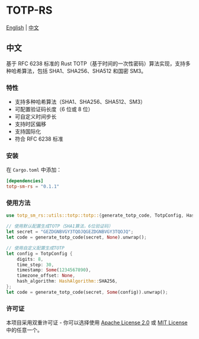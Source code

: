 # TOTP-RS

[English](README_EN.md) | [中文](README.md)

## 中文

基于 RFC 6238 标准的 Rust TOTP（基于时间的一次性密码）算法实现，支持多种哈希算法，包括 SHA1、SHA256、SHA512 和国密 SM3。

### 特性

- 支持多种哈希算法（SHA1、SHA256、SHA512、SM3）
- 可配置验证码长度（6 位或 8 位）
- 可自定义时间步长
- 支持时区偏移
- 支持国际化
- 符合 RFC 6238 标准

### 安装

在 `Cargo.toml` 中添加：

```toml
[dependencies]
totp-sm-rs = "0.1.1"
```

### 使用方法

```rust
use totp_sm_rs::utils::totp::totp::{generate_totp_code, TotpConfig, HashAlgorithm};

// 使用默认配置生成TOTP（SHA1算法，6位验证码）
let secret = "GEZDGNBVGY3TQOJQGEZDGNBVGY3TQOJQ";
let code = generate_totp_code(secret, None).unwrap();

// 使用自定义配置生成TOTP
let config = TotpConfig {
    digits: 8,
    time_step: 30,
    timestamp: Some(1234567890),
    timezone_offset: None,
    hash_algorithm: HashAlgorithm::SHA256,
};
let code = generate_totp_code(secret, Some(config)).unwrap();
```

### 许可证

本项目采用双重许可证 - 你可以选择使用 [Apache License 2.0](LICENSE-APACHE) 或 [MIT License](LICENSE-MIT) 中的任意一个。
